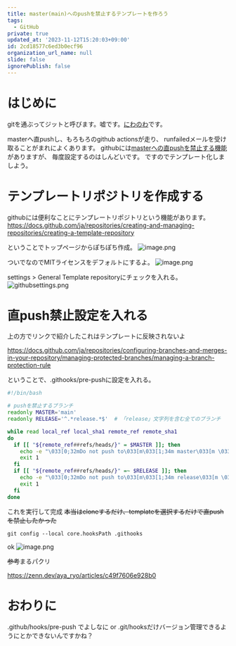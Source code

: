 ```yaml
---
title: master(main)へのpushを禁止するテンプレートを作ろう
tags:
  - GitHub
private: true
updated_at: '2023-11-12T15:20:03+09:00'
id: 2cd18577c6ed3b0ecf96
organization_url_name: null
slide: false
ignorePublish: false
---
```

# はじめに
gitを通ぶってジットと呼びます。嘘です。[にわのわ](https://twitter.com/niwa_nowa)です。

masterへ直pushし、もろもろのgithub actionsが走り、
runfailedメールを受け取ることがまれによくあります。
githubには[masterへの直pushを禁止する機能](https://docs.github.com/ja/repositories/configuring-branches-and-merges-in-your-repository/managing-protected-branches/managing-a-branch-protection-rule)がありますが、
毎度設定するのはしんどいです。
ですのでテンプレート化しましよう。

# テンプレートリポジトリを作成する
githubには便利なことにテンプレートリポジトリという機能があります。
https://docs.github.com/ja/repositories/creating-and-managing-repositories/creating-a-template-repository

ということでトップページからぽちぽち作成。
![image.png](https://qiita-image-store.s3.ap-northeast-1.amazonaws.com/0/590707/13f84bb2-9176-30ab-d480-1934f0c5ef04.png)

ついでなのでMITライセンスをデフォルトにするよ。
![image.png](https://qiita-image-store.s3.ap-northeast-1.amazonaws.com/0/590707/ba2d0e6d-b38b-19b3-d314-b4ee52bed13d.png)

settings > General
Template repositoryにチェックを入れる。
![githubsettings.png](https://qiita-image-store.s3.ap-northeast-1.amazonaws.com/0/590707/63fba93f-a3a0-f93d-c971-b5c1ccd9bf93.png)

# 直push禁止設定を入れる
上の方でリンクで紹介したこれはテンプレートに反映されないよ

https://docs.github.com/ja/repositories/configuring-branches-and-merges-in-your-repository/managing-protected-branches/managing-a-branch-protection-rule

ということで、.githooks/pre-pushに設定を入れる。
```sh
#!/bin/bash

# pushを禁止するブランチ
readonly MASTER='main'
readonly RELEASE='^.*release.*$'  # 「release」文字列を含む全てのブランチ

while read local_ref local_sha1 remote_ref remote_sha1
do
  if [[ "${remote_ref##refs/heads/}" = $MASTER ]]; then
    echo -e "\033[0;32mDo not push to\033[m\033[1;34m master\033[m \033[0;32mbranch\033[m"
    exit 1
  fi
  if [[ "${remote_ref##refs/heads/}" =~ $RELEASE ]]; then
    echo -e "\033[0;32mDo not push to\033[m\033[1;34m release\033[m \033[0;32mbranch\033[m"
    exit 1
  fi
done
```

これを実行して完成 ~~本当はcloneするだけ、templateを選択するだけで直pushを禁止したかった~~
```
git config --local core.hooksPath .githooks
```

ok
![image.png](https://qiita-image-store.s3.ap-northeast-1.amazonaws.com/0/590707/a81902b5-3525-88ab-eece-88b68c9fc243.png)

~~参考~~まるパクリ

https://zenn.dev/aya_ryo/articles/c49f7606e928b0

# おわりに
.github/hooks/pre-push でよしなに
or
.git/hooksだけバージョン管理できるようにとかできないんですかね？
